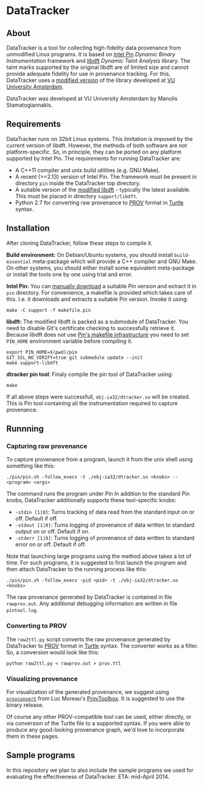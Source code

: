 DataTracker
===========

About
------
DataTracker is a tool for collecting high-fidelity data provenance from unmodified Linux programs. It is based on [Intel Pin][pin] _Dynamic Binary Instrumentation_ framework and [libdft][libdft] _Dynamic Taint Analysis_ library. The taint marks supported by the original libdft are of limited size and cannot provide adequate fidelity for use in provenance tracking. For this, DataTracker uses a [modified version][libdft-mod] of the library developed at [VU University Amsterdam][vu-cs].

DataTracker was developed at VU University Amsterdam by Manolis Stamatogiannakis.

Requirements
-------------
DataTracker runs on 32bit Linux systems. This limitation is imposed by the current version of libdft. However, the methods of both software are not platform-specific. So, in principle, they can be ported on any platform supported by Intel Pin. The requirements for running DataTracker are:

*  A C++11 compiler and unix build utilities (e.g. GNU Make). 
*  A recent (>=2.13) version of Intel Pin. The framework must be present in directory ``pin`` inside the DataTracker top directory.
*  A suitable version of the [modified libdft][libdft-mod] - typically the latest available. This must be placed in directory ``support/libdft``.
*  Python 2.7 for converting raw provenance to [PROV][prov] format in [Turtle][turtle] syntax.

Installation
-------------
After cloning DataTracker, follow these steps to compile it.

**Build environment:**
On Debian/Ubuntu systems, you should install ``build-essential`` meta-package which will provide a C++ compiler and GNU Make. On other systems, you should either install some equivalent meta-package or install the tools one by one using trial and error.

**Intel Pin:** You can [manually download][pin-dl] a suitable Pin version and extract it in ``pin`` directory. For convenience, a makefile is provided which takes care of this. I.e. it downloads and extracts a suitable Pin version. Invoke it using:

```
make -C support -f makefile.pin
```

**libdft:** The modified libdft is packed as a submodule of DataTracker. You need to disable Git's certificate checking to successfully retrieve it. Because libdft does not use [Pin's makefile infrastructure][pin-makefile] you need to set ``PIN_HOME`` environment variable before compiling it. 

```
export PIN_HOME=$(pwd)/pin
GIT_SSL_NO_VERIFY=true git submodule update --init
make support-libdft
```

**dtracker pin tool**: Finaly compile the pin tool of DataTracker using:

```
make
```

If all above steps were successfull, ``obj-ia32/dtracker.so`` will be created. This is Pin tool containing all the instrumentation required to capture provenance.


Runnning
---------

### Capturing raw provenance
To capture provenance from a program, launch it from the unix shell using something like this:

```
./pin/pin.sh -follow_execv -t ./obj-ia32/dtracker.so <knobs> -- <program> <args>
```

The command runs the program under Pin
In addition to the standard Pin knobs, DataTracker additionally supports these tool-specific knobs:

* ```-stdin [1|0]```: Turns tracking of data read from the standard input on or off. Default if off.
* ```-stdout [1|0]```: Turns logging of provenance of data written to standard output on or off. Default if on.
* ```-stderr [1|0]```: Turns logging of provenance of data written to standard error on or off. Default if off.

Note that launching large programs using the method above takes a lot of time. For such programs, it is suggested to first launch the program and then attach DataTracker to the running process like this:

```
./pin/pin.sh -follow_execv -pid <pid> -t ./obj-ia32/dtracker.so <knobs>
```

The raw provenance generated by DataTracker is contained in file ``rawprov.out``. Any additional debugging information are written in file ``pintool.log``.

### Converting to PROV
The ``raw2ttl.py`` script converts the raw provenance generated by DataTracker to [PROV][prov] format in [Turtle][turtle] syntax. The converter works as a filter. So, a conversion would look like this:

```
python raw2ttl.py < rawprov.out > prov.ttl
```

### Visualizing provenance
For visualization of the generated provenance, we suggest using [``provconvert``][provconvert] from Luc Moreau's [ProvToolbox][provtoolbox]. It is suggested to use the binary release. 

Of course any other PROV-compatible tool can be used, either directly, or via conversion of the Turtle file to a supported syntax.
If you were able to produce any good-looking provenance graph, we'd love to incorporate them in these pages.

Sample programs
----------------
In this repository we plan to also include the sample programs we used for evaluating the effectiveness of DataTracker. ETA: mid-April 2014. 


[pin]: http://software.intel.com/en-us/articles/pin-a-dynamic-binary-instrumentation-tool
[pin-dl]: http://software.intel.com/en-us/articles/pintool-downloads
[pin-makefile]: http://software.intel.com/sites/landingpage/pintool/docs/62732/Pin/html/index.html#MAKEFILES
[libdft]: http://www.cs.columbia.edu/~vpk/research/libdft/
[libdft-mod]: https://git.cs.vu.nl/r.vermeulen/libdft
[vu-cs]: http://www.cs.vu.nl/en/
[turtle]: http://www.w3.org/TeamSubmission/turtle/
[prov]: http://www.w3.org/TR/2013/NOTE-prov-overview-20130430/
[provconvert]: https://github.com/lucmoreau/ProvToolbox/wiki/provconvert
[provtoolbox]: https://github.com/lucmoreau/ProvToolbox/wiki/ProvToolbox-Home
